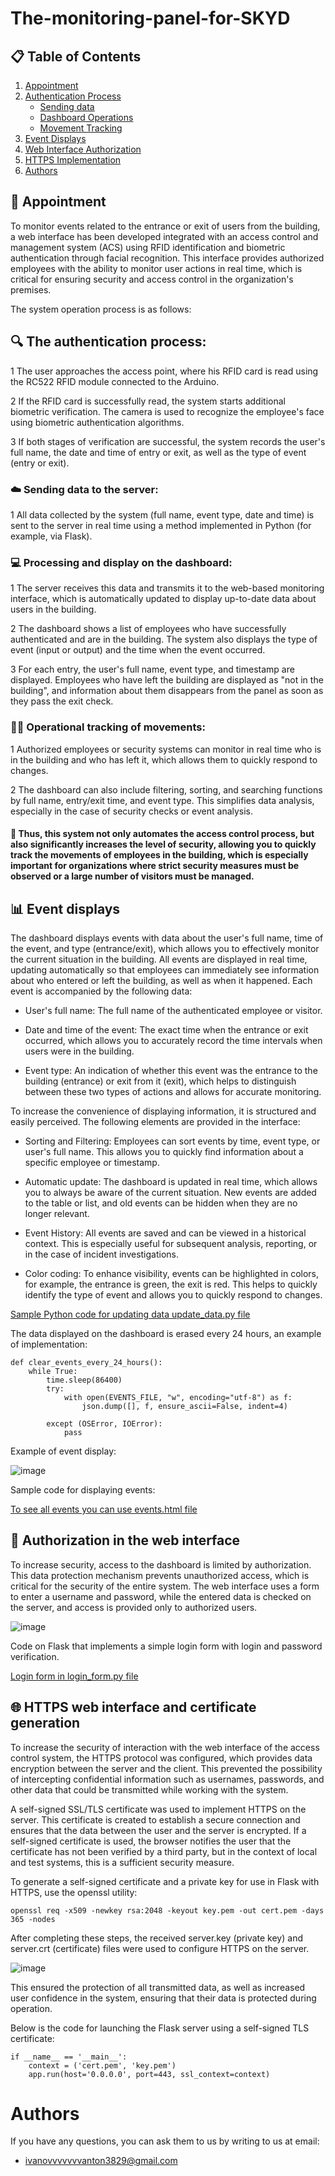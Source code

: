 # The-monitoring-panel-for-SKYD

## 📋 Table of Contents

1. [Appointment](#-appointment)
2. [Authentication Process](#-the-authentication-process)
   - [Sending data](#%EF%B8%8F-sending-data-to-the-server)
   - [Dashboard Operations](#-processing-and-display-on-the-dashboard)
   - [Movement Tracking](#%EF%B8%8F-operational-tracking-of-movements)
3. [Event Displays](#-event-displays)
4. [Web Interface Authorization](#-authorization-in-the-web-interface)
5. [HTTPS Implementation](#-https-web-interface-and-certificate-generation)
6. [Authors](#authors)

## 📍 Appointment

To monitor events related to the entrance or exit of users from the building, a web interface has been developed integrated with an access control and management system (ACS) using RFID identification and biometric authentication through facial recognition. This interface provides authorized employees with the ability to monitor user actions in real time, which is critical for ensuring security and access control in the organization's premises.

The system operation process is as follows:

## 🔍 The authentication process:

1 The user approaches the access point, where his RFID card is read using the RC522 RFID module connected to the Arduino.

2 If the RFID card is successfully read, the system starts additional biometric verification. The camera is used to recognize the employee's face using biometric authentication algorithms.

3 If both stages of verification are successful, the system records the user's full name, the date and time of entry or exit, as well as the type of event (entry or exit).

### ☁️ Sending data to the server:

1 All data collected by the system (full name, event type, date and time) is sent to the server in real time using a method implemented in Python (for example, via Flask).

### 💻 Processing and display on the dashboard:

1 The server receives this data and transmits it to the web-based monitoring interface, which is automatically updated to display up-to-date data about users in the building.

2 The dashboard shows a list of employees who have successfully authenticated and are in the building. The system also displays the type of event (input or output) and the time when the event occurred.

3 For each entry, the user's full name, event type, and timestamp are displayed. Employees who have left the building are displayed as "not in the building", and information about them disappears from the panel as soon as they pass the exit check.

### 🚶‍♂️ Operational tracking of movements:

1 Authorized employees or security systems can monitor in real time who is in the building and who has left it, which allows them to quickly respond to changes.

2 The dashboard can also include filtering, sorting, and searching functions by full name, entry/exit time, and event type. This simplifies data analysis, especially in the case of security checks or event analysis.

#### 📍 Thus, this system not only automates the access control process, but also significantly increases the level of security, allowing you to quickly track the movements of employees in the building, which is especially important for organizations where strict security measures must be observed or a large number of visitors must be managed.

## 📊 Event displays

The dashboard displays events with data about the user's full name, time of the event, and type (entrance/exit), which allows you to effectively monitor the current situation in the building. All events are displayed in real time, updating automatically so that employees can immediately see information about who entered or left the building, as well as when it happened. Each event is accompanied by the following data:

- User's full name: The full name of the authenticated employee or visitor.

- Date and time of the event: The exact time when the entrance or exit occurred, which allows you to accurately record the time intervals when users were in the building.

- Event type: An indication of whether this event was the entrance to the building (entrance) or exit from it (exit), which helps to distinguish between these two types of actions and allows for accurate monitoring.

To increase the convenience of displaying information, it is structured and easily perceived. The following elements are provided in the interface:

- Sorting and Filtering: Employees can sort events by time, event type, or user's full name. This allows you to quickly find information about a specific employee or timestamp.

- Automatic update: The dashboard is updated in real time, which allows you to always be aware of the current situation. New events are added to the table or list, and old events can be hidden when they are no longer relevant.

- Event History: All events are saved and can be viewed in a historical context. This is especially useful for subsequent analysis, reporting, or in the case of incident investigations.

- Color coding: To enhance visibility, events can be highlighted in colors, for example, the entrance is green, the exit is red. This helps to quickly identify the type of event and allows you to quickly respond to changes.

[Sample Python code for updating data update_data.py file](update_data.py)

The data displayed on the dashboard is erased every 24 hours, an example of implementation:

```
def clear_events_every_24_hours():
    while True:
        time.sleep(86400)  
        try:
            with open(EVENTS_FILE, "w", encoding="utf-8") as f:
                json.dump([], f, ensure_ascii=False, indent=4)

        except (OSError, IOError):
            pass
```
Example of event display:

![image](https://github.com/user-attachments/assets/4a6be65d-2f09-4e25-a8fb-e6c2bdeda11c)

Sample code for displaying events:

[To see all events you can use events.html file](events.html)

## 🔐 Authorization in the web interface

To increase security, access to the dashboard is limited by authorization. This data protection mechanism prevents unauthorized access, which is critical for the security of the entire system. The web interface uses a form to enter a username and password, while the entered data is checked on the server, and access is provided only to authorized users.

![image](https://github.com/user-attachments/assets/e3d17a9a-e374-40ef-b42d-d4a410c4b2fa)

Сode on Flask that implements a simple login form with login and password verification.

[Login form in login_form.py file](login_form.py)

## 🌐 HTTPS web interface and certificate generation

To increase the security of interaction with the web interface of the access control system, the HTTPS protocol was configured, which provides data encryption between the server and the client. This prevented the possibility of intercepting confidential information such as usernames, passwords, and other data that could be transmitted while working with the system.

A self-signed SSL/TLS certificate was used to implement HTTPS on the server. This certificate is created to establish a secure connection and ensures that the data between the user and the server is encrypted. If a self-signed certificate is used, the browser notifies the user that the certificate has not been verified by a third party, but in the context of local and test systems, this is a sufficient security measure.

To generate a self-signed certificate and a private key for use in Flask with HTTPS,  use the openssl utility:

```
openssl req -x509 -newkey rsa:2048 -keyout key.pem -out cert.pem -days 365 -nodes
```

After completing these steps, the received server.key (private key) and server.crt (certificate) files were used to configure HTTPS on the server.

![image](https://github.com/user-attachments/assets/7ee0fdce-e2a3-4258-b582-ffacaa146eab)

This ensured the protection of all transmitted data, as well as increased user confidence in the system, ensuring that their data is protected during operation.

Below is the code for launching the Flask server using a self-signed TLS certificate:

```
if __name__ == '__main__':
    context = ('cert.pem', 'key.pem')  
    app.run(host='0.0.0.0', port=443, ssl_context=context)
```

# Authors
If you have any questions, you can ask them to us by writing to us at email:
- ivanovvvvvvvanton3829@gmail.com
